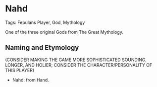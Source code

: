 # Nahd

Tags: Fepulans Player, God, Mythology

One of the three original Gods from The Great Mythology.

## Naming and Etymology

(CONSIDER MAKING THE GAME MORE SOPHISTICATED SOUNDING, LONGER, AND HOLIER; CONSIDER THE CHARACTER/PERSONALITY OF THIS PLAYER)

* Nahd: from Hand.